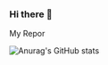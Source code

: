 ### Hi there 👋

My Repor

![Anurag's GitHub stats](https://github-readme-stats.vercel.app/api?username=runteratroll&show_icons=true&theme=radical)
